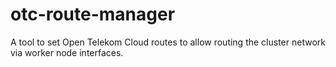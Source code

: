 # otc-route-manager
A tool to set Open Telekom Cloud routes to allow routing the cluster network via worker node interfaces.
